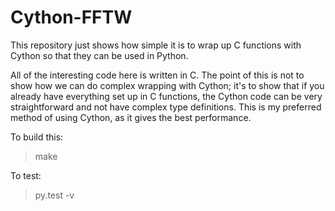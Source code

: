 # Cython-FFTW

This repository just shows how simple it is to wrap up C functions with Cython so that they can be used in Python.

All of the interesting code here is written in C. The point of this is not to show how we can do complex wrapping with
Cython; it's to show that if you already have everything set up in C functions, the Cython code can be very straightforward and not have complex type definitions. This is my preferred method of using Cython, as it gives the best performance.

To build this:

> make

To test:

> py.test -v

